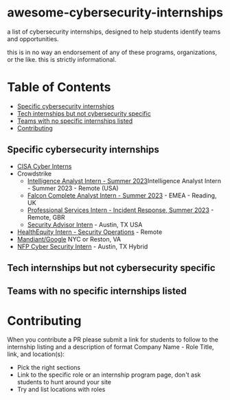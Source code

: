 # awesome-cybersecurity-internships
a list of cybersecurity internships, designed to help students identify teams and opportunities. 

this is in no way an endorsement of any of these programs, organizations, or the like. this is strictly informational. 

# Table of Contents
  * [Specific cybersecurity internships](#specific-cybersecurity-internships)
  * [Tech internships but not cybersecurity specific](#tech-internships-but-not-cybersecurity-specific)
  * [Teams with no specific internships listed](#teams-with-no-specific-internships-listed)
* [Contributing](#contributing)

## Specific cybersecurity internships

* [CISA Cyber Interns](https://www.cisa.gov/cyber-interns) 
* Crowdstrike
  * [Intelligence Analyst Intern - Summer 2023](https://crowdstrike.wd5.myworkdayjobs.com/en-US/crowdstrikecareers/job/USA---Remote/Intelligence-Analyst-Intern---Summer-2023--Remote---USA-_R12053?q=internship)Intelligence Analyst Intern - Summer 2023 - Remote (USA)
  * [Falcon Complete Analyst Intern - Summer 2023](https://crowdstrike.wd5.myworkdayjobs.com/en-US/crowdstrikecareers/job/United-Kingdom---Reading/Falcon-Complete-Analyst-Intern---Summer-2023----EMEA---Reading--UK-_R10911?q=internship) - EMEA - Reading, UK
  * [Professional Services Intern - Incident Response, Summer 2023](https://crowdstrike.wd5.myworkdayjobs.com/en-US/crowdstrikecareers/job/United-Kingdom---Remote/Professional-Services-Intern---Incident-Response--Summer-2023--Remote--GBR-_R11663?q=internship) - Remote, GBR
  * [Security Advisor Intern](https://crowdstrike.wd5.myworkdayjobs.com/en-US/crowdstrikecareers/job/USA---San-Antonio-TX/Security-Advisor-Intern_R11651?q=internship) - Austin, TX USA
* [HealthEquity Intern - Security Operations](https://careers-healthequity.icims.com/jobs/5218/intern---security-operations/job?mobile=false&width=995&height=500&bga=true&needsRedirect=false&jan1offset=-300&jun1offset=-240) - Remote
* [Mandiant/Google](https://careers.google.com/jobs/results/110830639655068358-security-consultant-intern-summer-2023/) NYC or Reston, VA
* [NFP Cyber Security Intern](https://www.linkedin.com/jobs/view/3443446856/) - Austin, TX Hybrid 

## Tech internships but not cybersecurity specific

## Teams with no specific internships listed

# Contributing

When you contribute a PR please submit a link for students to follow to the internship listing and a description of format Company Name - Role Title, link, and location(s):

* Pick the right sections
* Link to the specific role or an internship program page, don't ask students to hunt around your site
* Try and list locations with roles
